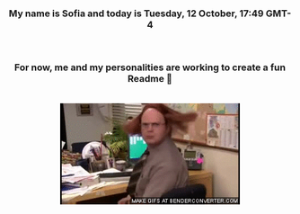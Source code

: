 


<div align="center">
<h3 >My name is Sofia and today is Tuesday, 12 October, 17:49 GMT-4</h3><br>
<h3 >For now, me and my personalities are working to create a fun Readme 👋
</h3><br>
<img src='img/dwight.gif' alt='working...'/>
</div>
